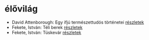 # élővilág

- David Attenborough: Egy ifjú természettudós történetei [részletek](_details/%7Bopf.creator%7D.md#id_1449)
- Fekete, István: Téli berek [részletek](_details/%7Bopf.creator%7D.md#id_267)
- Fekete, István: Tüskevár [részletek](_details/%7Bopf.creator%7D.md#id_121)